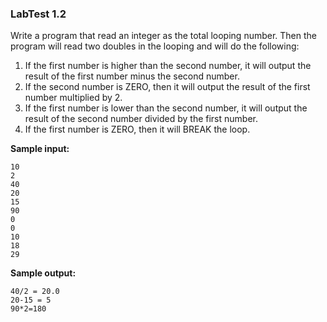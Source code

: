 ### LabTest 1.2

Write a program that read an integer as the total looping number. Then the program will read two doubles in the looping and will do the following:

1. If the first number is higher than the second number, it will output the result of the first number minus the second number.
2. If the second number is ZERO, then it will output the result of the first number multiplied by 2.
3. If the first number is lower than the second number, it will output the result of the second number divided by the first number.
4. If the first number is ZERO, then it will BREAK the loop.

**Sample input:**

```
10
2
40
20
15
90
0
0
10
18
29
```

**Sample output:**

```
40/2 = 20.0
20-15 = 5
90*2=180
```
